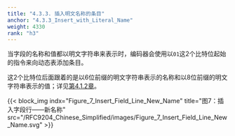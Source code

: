 ```yaml
---
title: "4.3.3. 插入明文名称的条目"
anchor: "4.3.3_Insert_with_Literal_Name"
weight: 4330
rank: "h3"
---
```


当字段的名称和值都以明文字符串来表示时，编码器会使用以`01`这2个比特位起始的指令来向动态表添加条目。

这2个比特位后面跟着的是以6位前缀的明文字符串表示的名称和以8位前缀的明文字符串表示的值；详见[第4.1.2章](#4.1.2_String_Literals)。

{{< block_img
indx="Figure_7_Insert_Field_Line_New_Name"
title="图7：插入字段行——新名称"
src="/RFC9204_Chinese_Simplified/images/Figure_7_Insert_Field_Line_New_Name.svg" >}}
